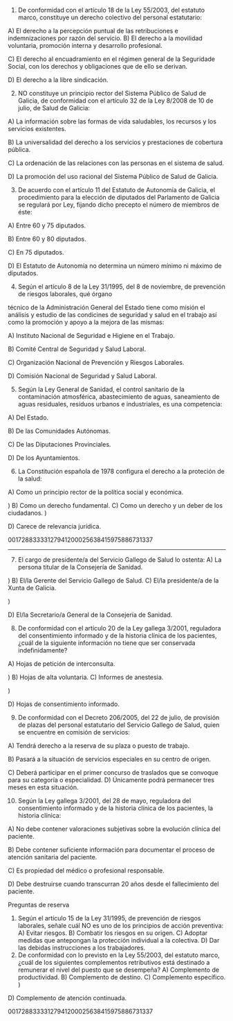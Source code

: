 
1. De conformidad con el artículo 18 de la Ley 55/2003, del estatuto marco, constituye un derecho colectivo
del personal estatutario:

A) El derecho a la percepción puntual de las retribuciones e indemnizaciones por razón del servicio.
B) El derecho a la movilidad voluntaria, promoción interna y desarrollo profesional.

C) El derecho al encuadramiento en el régimen general de la Seguridade Social, con los derechos y obligaciones
que de ello se derivan.

D) El derecho a la libre sindicación.

2. NO constituye un principio rector del Sistema Público de Salud de Galicia, de conformidad con el artículo 32
de la Ley 8/2008 de 10 de julio, de Salud de Galicia:

A) La información sobre las formas de vida saludables, los recursos y los servicios existentes.

B) La universalidad del derecho a los servicios y prestaciones de cobertura pública.

C) La ordenación de las relaciones con las personas en el sistema de salud.

D) La promoción del uso racional del Sistema Público de Salud de Galicia.

3. De acuerdo con el artículo 11 del Estatuto de Autonomía de Galicia, el procedimiento para la elección de
diputados del Parlamento de Galicia se regulará por Ley, fijando dicho precepto el número de miembros de
éste:

A) Entre 60 y 75 diputados.

B) Entre 60 y 80 diputados.

C) En 75 diputados.

D) El Estatuto de Autonomía no determina un número mínimo ni máximo de diputados.

4. Según el artículo 8 de la Ley 31/1995, del 8 de noviembre, de prevención de riesgos laborales, qué órgano

técnico de la Administración General del Estado tiene como misión el análisis y estudio de las condicines de
seguridad y salud en el trabajo así como la promoción y apoyo a la mejora de las mismas:

A) Instituto Nacional de Seguridad e Higiene en el Trabajo.

B) Comité Central de Seguridad y Salud Laboral.

C) Organización Nacional de Prevención y Riesgos Laborales.

D) Comisión Nacional de Seguridad y Salud Laboral.

5. Según la Ley General de Sanidad, el control sanitario de la contaminación atmosférica, abastecimiento de
aguas, saneamiento de aguas residuales, residuos urbanos e industriales, es una competencia:

A) Del Estado.

B) De las Comunidades Autónomas.

C) De las Diputaciones Provinciales.

D) De los Ayuntamientos.

6. La Constitución española de 1978 configura el derecho a la proteción de la salud:

A) Como un principio rector de la política social y económica.

)
B) Como un derecho fundamental.
C) Como un derecho y un deber de los ciudadanos.
)

D) Carece de relevancia jurídica.

00172883333127941200025638415975886731337

---

7. El cargo de presidente/a del Servicio Gallego de Salud lo ostenta:
A) La persona titular de la Consejería de Sanidad.

)
B) El/la Gerente del Servicio Gallego de Salud.
C) El/la presidente/a de la Xunta de Galicia.

)

D) El/la Secretario/a General de la Consejería de Sanidad.

8. De conformidad con el artículo 20 de la Ley gallega 3/2001, reguladora del consentimiento informado y de
la historia clínica de los pacientes, ¿cuál de la siguiente información no tiene que ser conservada
indefinidamente?

A) Hojas de petición de interconsulta.

)
B) Hojas de alta voluntaria.
C) Informes de anestesia.

)

D) Hojas de consentimiento informado.

9. De conformidad con el Decreto 206/2005, del 22 de julio, de provisión de plazas del personal estatutario
del Servicio Gallego de Salud, quien se encuentre en comisión de servicios:

A) Tendrá derecho a la reserva de su plaza o puesto de trabajo.

B) Pasará a la situación de servicios especiales en su centro de origen.

C) Deberá participar en el primer concurso de traslados que se convoque para su categoría o especialidad.
D) Únicamente podrá permanecer tres meses en esta situación.

10. Según la Ley gallega 3/2001, del 28 de mayo, reguladora del consentimiento informado y de la historia
clínica de los pacientes, la historia clínica:

A) No debe contener valoraciones subjetivas sobre la evolución clínica del paciente.

B) Debe contener suficiente información para documentar el proceso de atención sanitaria del paciente.

C) Es propiedad del médico o profesional responsable.

D) Debe destruirse cuando transcurran 20 años desde el fallecimiento del paciente.

Preguntas de reserva

1. Según el artículo 15 de la Ley 31/1995, de prevención de riesgos laborales, señale cuál NO es uno de los
principios de acción preventiva:
A) Evitar riesgos.
B) Combatir los riesgos en su origen.
C) Adoptar medidas que antepongan la protección individual a la colectiva.
D) Dar las debidas instrucciones a los trabajadores.
2. De conformidad con lo previsto en la Ley 55/2003, del estatuto marco, ¿cuál de los siguientes
complementos retributivos está destinado a remunerar el nivel del puesto que se desempeña?
A) Complemento de productividad.
B) Complemento de destino.
C) Complemento específico.
)

D) Complemento de atención continuada.

00172883333127941200025638415975886731337
